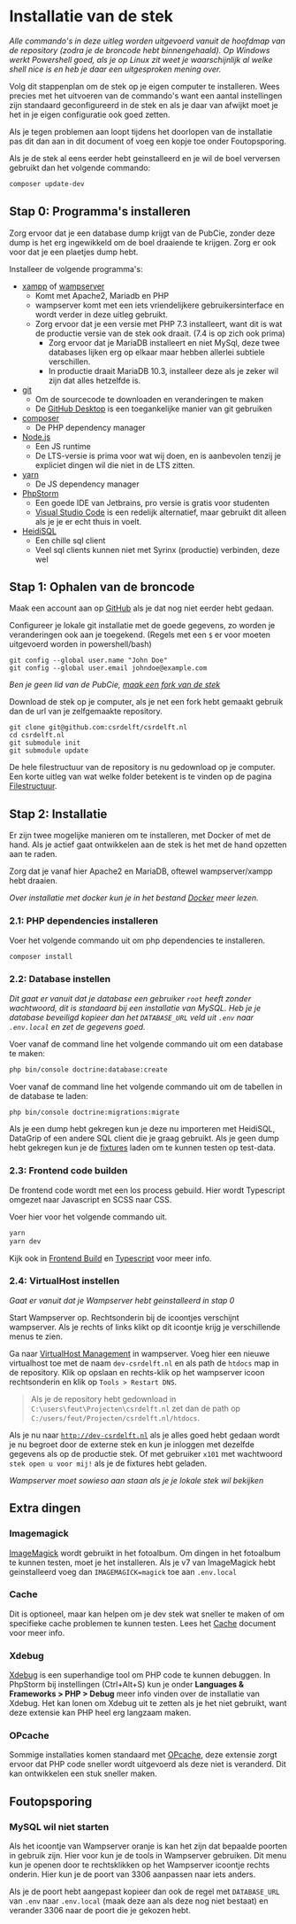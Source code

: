 # Installatie van de stek

*Alle commando's in deze uitleg worden uitgevoerd vanuit de hoofdmap van de repository (zodra je de broncode hebt binnengehaald). Op Windows werkt Powershell goed, als je op Linux zit weet je waarschijnlijk al welke shell nice is en heb je daar een uitgesproken mening over.*

Volg dit stappenplan om de stek op je eigen computer te installeren. Wees precies met het uitvoeren van de commando's want een aantal instellingen zijn standaard geconfigureerd in de stek en als je daar van afwijkt moet je het in je eigen configuratie ook goed zetten.

Als je tegen problemen aan loopt tijdens het doorlopen van de installatie pas dit dan aan in dit document of voeg een kopje toe onder Foutopsporing.

Als je de stek al eens eerder hebt geinstalleerd en je wil de boel verversen gebruikt dan het volgende commando:

```bash
composer update-dev
```


## Stap 0: Programma's installeren
Zorg ervoor dat je een database dump krijgt van de PubCie, zonder deze dump is het erg ingewikkeld om de boel draaiende te krijgen. Zorg er ook voor dat je een plaetjes dump hebt.

Installeer de volgende programma's:

- [xampp](https://www.apachefriends.org/download.html) of [wampserver](https://sourceforge.net/projects/wampserver/)
  - Komt met Apache2, Mariadb en PHP
  - wampserver komt met een iets vriendelijkere gebruikersinterface en wordt verder in deze uitleg gebruikt.
  - Zorg ervoor dat je een versie met PHP 7.3 installeert, want dit is wat de productie versie van de stek ook draait. (7.4 is op zich ook prima)
	- Zorg ervoor dat je MariaDB installeert en niet MySql, deze twee databases lijken erg op elkaar maar hebben allerlei subtiele verschillen.
	- In productie draait MariaDB 10.3, installeer deze als je zeker wil zijn dat alles hetzelfde is.
- [git](https://git-scm.com)
  - Om de sourcecode te downloaden en veranderingen te maken
  - De [GitHub Desktop](https://desktop.github.com/) is een toegankelijke manier van git gebruiken
- [composer](https://getcomposer.org)
  - De PHP dependency manager
- [Node.js](https://nodejs.org/en/)
  - Een JS runtime
  - De LTS-versie is prima voor wat wij doen, en is aanbevolen tenzij je expliciet dingen wil die niet in de LTS zitten.
- [yarn](https://yarnpkg.com/getting-started/install)
  - De JS dependency manager
- [PhpStorm](https://www.jetbrains.com/phpstorm/)
  - Een goede IDE van Jetbrains, pro versie is gratis voor studenten
  - [Visual Studio Code](https://code.visualstudio.com/) is een redelijk alternatief, maar gebruikt dit alleen als je je er echt thuis in voelt.
- [HeidiSQL](https://www.heidisql.com/download.php)
  - Een chille sql client
  - Veel sql clients kunnen niet met Syrinx (productie) verbinden, deze wel

## Stap 1: Ophalen van de broncode

Maak een account aan op [GitHub](https://github.com) als je dat nog niet eerder hebt gedaan.

Configureer je lokale git installatie met de goede gegevens, zo worden je veranderingen ook aan je toegekend. (Regels met een `$` er voor moeten uitgevoerd worden in powershell/bash)

```
git config --global user.name "John Doe"
git config --global user.email johndoe@example.com
```

*Ben je geen lid van de PubCie, [maak een fork van de stek](https://github.com/csrdelft/csrdelft.nl/fork)*

Download de stek op je computer, als je net een fork hebt gemaakt gebruik dan de url van je zelfgemaakte repository.

```
git clone git@github.com:csrdelft/csrdelft.nl
cd csrdelft.nl
git submodule init
git submodule update
```

De hele filestructuur van de repository is nu gedownload op je computer. Een korte uitleg van wat welke folder betekent is te vinden op de pagina [Filestructuur](filestructuur.md).

## Stap 2: Installatie
Er zijn twee mogelijke manieren om te installeren, met Docker of met de hand. Als je actief gaat ontwikkelen aan de stek is het met de hand opzetten aan te raden.

Zorg dat je vanaf hier Apache2 en MariaDB, oftewel wampserver/xampp hebt draaien.

_Over installatie met docker kun je in het bestand [Docker](installatie-docker.md) meer lezen._

### 2.1: PHP dependencies installeren

Voer het volgende commando uit om php dependencies te installeren.

```bash
composer install
```

### 2.2: Database instellen

*Dit gaat er vanuit dat je database een gebruiker `root` heeft zonder wachtwoord, dit is standaard bij een installatie van MySQL. Heb je je database beveiligd kopieer dan het `DATABASE_URL` veld uit `.env` naar `.env.local` en zet de gegevens goed.*

Voer vanaf de command line het volgende commando uit om een database te maken:

```bash
php bin/console doctrine:database:create
```

Voer vanaf de command line het volgende commando uit om de tabellen in de database te laden:

```bash
php bin/console doctrine:migrations:migrate
```

Als je een dump hebt gekregen kun je deze nu importeren met HeidiSQL, DataGrip of een andere SQL client die je graag gebruikt. Als je geen dump hebt gekregen kun je de [fixtures](fixtures.md) laden om te kunnen testen op test-data.

### 2.3: Frontend code builden

De frontend code wordt met een los process gebuild. Hier wordt Typescript omgezet naar Javascript en SCSS naar CSS.

Voer hier voor het volgende commando uit.

```bash
yarn
yarn dev
```

Kijk ook in [Frontend Build](frontend.md) en [Typescript](typescript.md) voor meer info.

### 2.4: VirtualHost instellen

*Gaat er vanuit dat je Wampserver hebt geinstalleerd in stap 0*

Start Wampserver op. Rechtsonderin bij de icoontjes verschijnt wampserver. Als je rechts of links klikt op dit icoontje krijg je verschillende menus te zien.

Ga naar [VirtualHost Management](http://localhost/add_vhost.php) in wampserver. Voeg hier een nieuwe virtualhost toe met de naam `dev-csrdelft.nl` en als path de `htdocs` map in de repository. Klik op opslaan en rechts-klik op het wampserver icoon rechtsonderin en klik op `Tools > Restart DNS`.

> Als je de repository hebt gedownload in `C:\users\feut\Projecten\csrdelft.nl` zet dan de path op `C:/users/feut/Projecten/csrdelft.nl/htdocs`.

Als je nu naar [`http://dev-csrdelft.nl`](http://dev-csrdelft.nl) als je alles goed hebt gedaan wordt je nu begroet door de externe stek en kun je inloggen met dezelfde gegevens als op de productie stek. Of met gebruiker `x101` met wachtwoord `stek open u voor mij!` als je de fixtures hebt geladen.

*Wampserver moet sowieso aan staan als je je lokale stek wil bekijken*

## Extra dingen

### Imagemagick

[ImageMagick](https://imagemagick.org/script/download.php) wordt gebruikt in het fotoalbum. Om dingen in het fotoalbum te kunnen testen, moet je het installeren. Als je v7 van ImageMagick hebt geinstalleerd voeg dan `IMAGEMAGICK=magick` toe aan `.env.local`

### Cache

Dit is optioneel, maar kan helpen om je dev stek wat sneller te maken of om specifieke cache problemen te kunnen testen. Lees het [Cache](caching.md) document voor meer info.

### Xdebug

[Xdebug](https://xdebug.org/download) is een superhandige tool om PHP code te kunnen debuggen. In PhpStorm bij instellingen (Ctrl+Alt+S) kun je onder **Languages & Frameworks > PHP > Debug** meer info vinden over de installatie van Xdebug. Het kan lonen om Xdebug uit te zetten als je het niet gebruikt, want deze extensie kan PHP heel erg langzaam maken.

### OPcache

Sommige installaties komen standaard met [OPcache](https://www.php.net/manual/en/book.opcache.php), deze extensie zorgt ervoor dat PHP code sneller wordt uitgevoerd als deze niet is veranderd. Dit kan ontwikkelen een stuk sneller maken.

## Foutopsporing

### MySQL wil niet starten

Als het icoontje van Wampserver oranje is kan het zijn dat bepaalde poorten in gebruik zijn. Hier voor kun je de tools in Wampserver gebruiken. Dit menu kun je openen door te rechtsklikken op het Wampserver icoontje rechts onderin. Hier kun je de poort van 3306 aanpassen naar iets anders.

Als je de poort hebt aangepast kopieer dan ook de regel met `DATABASE_URL` van `.env` naar `.env.local` (maak deze aan als deze nog niet bestaat) en verander 3306 naar de poort die je gekozen hebt.
